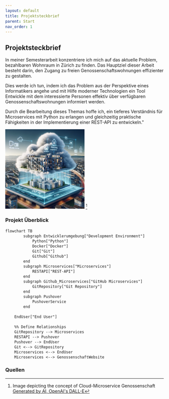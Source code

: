 ```yaml
---
layout: default
title: Projektsteckbrief
parent: Start
nav_order: 1
---
```


## Projektsteckbrief

In meiner Semesterarbeit konzentriere ich mich auf das aktuelle Problem, bezahlbaren Wohnraum in Zürich zu finden. Das Hauptziel dieser Arbeit besteht darin, den Zugang zu freien Genossenschaftswohnungen effizienter zu gestalten.

Dies werde ich tun, indem ich das Problem aus der Perspektive eines Informatikers angehe und mit Hilfe moderner Technologien ein Tool Entwickle mit dem interessierte Personen effektiv über verfügbaren Genossenschaftswohnungen informiert werden.

Durch die Bearbeitung dieses Themas hoffe ich, ein tieferes Verständnis für Microservices mit Python zu erlangen und gleichzeitig praktische Fähigkeiten in der Implementierung einer REST-API zu entwickeln."

<img src="../img/genossenschaft_microservice.webp" alt="Microservice Genossenschaft" style="width:50%;"/> [^1]

### Projekt Überblick

```mermaid
flowchart TB
        subgraph Entwicklerumgebung["Development Environment"]
            Python["Python"]
            Docker["Docker"]
            Git["Git"]
            Github["Github"]
        end
        subgraph Microservices["Microservices"]
            RESTAPI["REST-API"]
        end
        subgraph Github_Microservices["GitHub Microservices"]
            GitRepository["Git Repository"]
        end
        subgraph Pushover
            PushoverService
        end

    EndUser["End User"]

    %% Define Relationships
    GitRepository --> Microservices
    RESTAPI --> Pushover
    Pushover --> EndUser
    Git <--> GitRepository
    Microservices <--> EndUser 
    Microservices <--> GenossenschaftWebsite
```

### Quellen

[^1]: Image depicting the concept of Cloud-Microservice Genossenschaft [Generated by AI, OpenAI's DALL-E](https://openai.com/index)